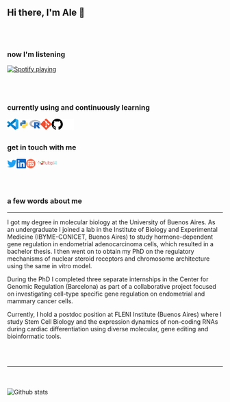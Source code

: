 ## Hi there, I'm Ale 👋

<br />
<br />

### now I'm listening
[<img src="https://novatorem-alelagreca.vercel.app/api/spotify" alt="Spotify playing" width="350px" />](https://open.spotify.com/user/alelagreca)


<!--
**alelagreca/alelagreca** is a ✨ _special_ ✨ repository because its `README.md` (this file) appears on your GitHub profile.

Here are some ideas to get you started:

- 🔭 I’m currently working on ...
- 🌱 I’m currently learning ...
- 👯 I’m looking to collaborate on ...
- 🤔 I’m looking for help with ...
- 💬 Ask me about ...
- 📫 How to reach me: ...
- 😄 Pronouns: ...
- ⚡ Fun fact: ...
-->
<br />
<br />

### **currently using and continuously learning**
[<img align="left" alt="Visual Studio Code" width="26px" src="https://raw.githubusercontent.com/github/explore/80688e429a7d4ef2fca1e82350fe8e3517d3494d/topics/visual-studio-code/visual-studio-code.png" />][vscode]
[<img align="left" alt="Python" width="26px" src="https://raw.githubusercontent.com/github/explore/80688e429a7d4ef2fca1e82350fe8e3517d3494d/topics/python/python.png" />][python]
[<img align="left" alt="Python" width="26px" src="https://raw.githubusercontent.com/github/explore/80688e429a7d4ef2fca1e82350fe8e3517d3494d/topics/r/r.png" />][rbase]
[<img align="left" alt="Git" width="26px" src="logos/git.svg" />][git]
[<img align="left" alt="GitHub" width="26px" src="logos/github.svg" />][github]
[<img align="left" alt="Terminal" width="26px" src="logos/gnubash.svg" />][bash]


<br />
<br />


### **get in touch with me**
[<img align="left" alt="aled_lg | Twitter" width="22px" src="logos/twitter.svg" />][twitter]
[<img align="left" alt="alelagreca | LinkedIn" width="22px" src="logos/linkedin.svg" />][linkedin]
[<img align="center" alt="alelagreca | MultiplAI" width="50px" height="10px" src="logos/multiplai_logo.png" />][multiplai]
[<img align="left" alt="alelagreca | F6" width="22px" src="logos/f6s-logo.png" />][f6]


<br />
<br />


### **a few words about me**
---
I got my degree in molecular biology at the University of Buenos Aires. As an undergraduate I joined a lab in the Institute of Biology and Experimental Medicine (IBYME-CONICET, Buenos Aires) to study hormone-dependent gene regulation in endometrial adenocarcinoma cells, which resulted in a bachelor thesis. I then went on to obtain my PhD on the regulatory mechanisms of nuclear steroid receptors and chromosome architecture using the same in vitro model. 

During the PhD I completed three separate internships in the Center for Genomic Regulation (Barcelona) as part of a collaborative project focused on investigating cell-type specific gene regulation on endometrial and mammary cancer cells. 

Currently, I hold a postdoc position at FLENI Institute (Buenos Aires) where I study Stem Cell Biology and the expression dynamics of non-coding RNAs during cardiac differentiation using diverse molecular, gene editing and bioinformatic tools.

<!--
[<img align="left" alt="LIAN" width="50px" height="50px" src="logos/lian_logo.svg" />][lian]
[<img align="left" alt="Fleni Institute" width="26px" src="logos/fleni_logo.svg" />][fleni]
[<img align="center" alt="CONICET" width="30px" src="logos/logo-CONICET_opt.png" />][conicet]
[<img align="center" alt="IBYME" width="30px" src="logos/logo-ibyme_fibyme.jpg" />][ibyme]
[<img align="center" alt="CRG" width="30px" src="logos/logo_crg_.jpg" />][crg]

-->

<br />
<br />

---


<br />
<br />

<img align="center" alt="Github stats" src="https://github-readme-stats.vercel.app/api?username=alelagreca&show_icons=true&hide_borders=true&count_private=true&theme=radical&include_all_commits=false" />

<!--
Definitions
-->
[vscode]: https://code.visualstudio.com/
[python]: https://www.python.org/
[rbase]: https://www.r-project.org/
[git]: https://git-scm.com
[github]: https://github.com
[bash]: https://www.gnu.org/software/bash/
[twitter]: https://twitter.com/aled_lg
[linkedin]: https://linkedin.com/in/alejandro-la-greca-394aa955
[f6]: https://www.f6s.com/alejandrolagreca
[multiplai]: https://www.multiplaihealth.com/
[gmail]: ale.lagreca@gmail.com
[gmail2]: alejandro.lagreca@multiplaihealth.com
[lian]: https://www.fleni.org.ar/lian/
[fleni]: https://www.fleni.org.ar
[ibyme]: https://www.ibyme.org.ar/
[conicet]: https://www.conicet.gov.ar/
